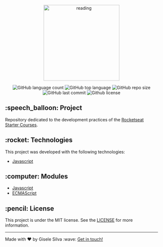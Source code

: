 <div id="readme" class="Box-body readme blob js-code-block-container">
    <article class="markdown-body entry-content p-3 p-md-6" itemprop="text">
    <p align="center"><img alt="reading" src="https://github.com/gisabernardess/book-list/blob/main/.github/rocketseat.jpg" width="250px"></p>
    <p align="center">
      <img alt="GitHub language count" src="https://img.shields.io/github/languages/count/gisabernardess/starter-courses">
      <img alt="GitHub top language" src="https://img.shields.io/github/languages/top/gisabernardess/starter-courses">
      <img alt="GitHub repo size" src="https://img.shields.io/github/repo-size/gisabernardess/starter-courses">
      <img alt="GitHub last commit" src="https://img.shields.io/github/last-commit/gisabernardess/starter-courses">
      <img alt="Github license" src="https://img.shields.io/github/license/gisabernardess/starter-courses">
    </p>
    <h2>:speech_balloon: Project</h2>
    <p>Repository dedicated to the development practices of the <a href="https://rocketseat.com.br/" rel="nofollow">Rocketseat Starter Courses</a>.</p>
        <h2>
        :rocket: Technologies
      </h2>
      <p>This project was developed with the following technologies:</p>
      <ul>
        <li><a href="https://developer.mozilla.org/en-US/docs/Web/JavaScript/Guide" rel="nofollow">Javascript</a></li>
      </ul>
      <h2>
        :computer: Modules
      </h2>
      <ul>
        <li><a href="https://github.com/gisabernardess/starter-courses/tree/main/javascript" rel="nofollow">Javascript</a></li>
        <li><a href="https://github.com/gisabernardess/starter-courses/tree/main/es6" rel="nofollow">ECMAScript</a></li>
      </ul>
      <h2>:pencil: License</h2>
    <p>This project is under the MIT license. See the <a href="https://github.com/gisabernardess/starter-courses/blob/main/LICENSE">LICENSE</a> for more information.</p>
      <hr>
      <p>Made with ♥ by Gisele Silva :wave: <a href="https://www.linkedin.com/in/gisabernardess/" rel="nofollow">Get in touch!</a>
      </p>
  </article>
</div>
